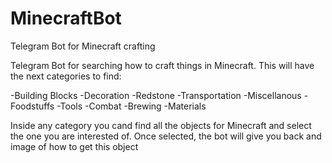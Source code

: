 # MinecraftBot
Telegram Bot for Minecraft crafting

Telegram Bot for searching how to craft things in Minecraft. This will have the next categories to find:

-Building Blocks
-Decoration
-Redstone
-Transportation
-Miscellanous
-Foodstuffs
-Tools
-Combat
-Brewing
-Materials

Inside any category you cand find all the objects for Minecraft and select
the one you are interested of. Once selected, the bot will give you back
and image of how to get this object  
